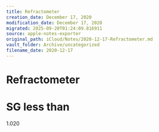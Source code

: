 ```yaml
---
title: Refractometer
creation_date: December 17, 2020
modification_date: December 17, 2020
migrated: 2025-09-20T01:24:09.816911
source: apple-notes-exporter
original_path: iCloud/Notes/2020-12-17-Refractometer.md
vault_folder: Archive/uncategorized
filename_date: 2020-12-17
---
```



# Refractometer

# SG less than
1.020
